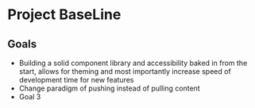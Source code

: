 # Project BaseLine

## Goals

- Building a solid component library and accessibility baked in from the start, allows for theming and most importantly increase speed of development time for new features
- Change paradigm of pushing instead of pulling content
- Goal 3

